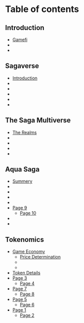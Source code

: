 # Table of contents

## Introduction

* [Gamefi](README.md)
*
*

## Sagaverse

* [Introduction](sagaverse/page-2.md)
*
*
*
*
*

## The Saga Multiverse

* [The Realms](the-saga-multiverse/page-3.md)
*
*
*
*

## Aqua Saga

* [Summery](aqua-saga/summery.md)
*
*
*
*
* [Page 9](aqua-saga/page-9/README.md)
  * [Page 10](aqua-saga/page-9/page-10.md)
*
*

## Tokenomics

* [Game Economy](tokenomics/page-4/README.md)
  * [Price Determination](tokenomics/page-4/page-5.md)
  *
  *
* [Token Details](tokenomics/page-6.md)
* [Page 3](tokenomics/page-3/README.md)
  * [Page 4](tokenomics/page-3/page-4.md)
* [Page 7](tokenomics/page-7/README.md)
  * [Page 8](tokenomics/page-7/page-8.md)
* [Page 5](tokenomics/page-5/README.md)
  * [Page 6](tokenomics/page-5/page-6.md)
* [Page 1](tokenomics/page-1/README.md)
  * [Page 2](tokenomics/page-1/page-2.md)
